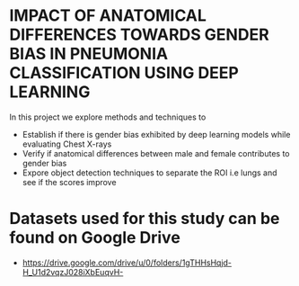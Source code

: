 # IMPACT OF ANATOMICAL DIFFERENCES TOWARDS GENDER BIAS IN PNEUMONIA CLASSIFICATION USING DEEP LEARNING

In this project we explore methods and techniques to 
- Establish if there is gender bias exhibited by deep learning models while evaluating Chest X-rays
- Verify if anatomical differences between male and female contributes to gender bias
- Expore object detection techniques to separate the ROI i.e lungs and see if the scores improve

# Datasets used for this study can be found on Google Drive
- https://drive.google.com/drive/u/0/folders/1gTHHsHqjd-H_U1d2vqzJ028iXbEuqvH-
